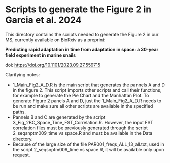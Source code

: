 # Scripts to generate the Figure 2 in Garcia et al. 2024

This directory contains the scripts needed to generate the Figure 2 in our MS, currently available on BioRxiv as a preprint:

**Predicting rapid adaptation in time from adaptation in space: a 30-year field experiment in marine snails**

doi: https://doi.org/10.1101/2023.09.27.559715

Clarifying notes:
- 1_Main_Fig2_A_D.R is the main script that generates the pannels A and D in the figure 2. This script imports other scripts and call their functions, for example to generate the Pie Chart and the Manhattan Plot. To generate Figure 2 panels A and D, just the 1_Main_Fig2_A_D.R needs to be run and make sure all other scripts are available in the specified paths.
- Pannels B and C are generated by the script 3_Fig_2BC_Space_Time_FST_Correlation.R. However, the input FST correlation files must be previously generated through the script 2_seqsnptm009_time vs space.R and must be available in the Data directory.
- Because of the large size of the file PAR001_freqs_ALL_13_all.txt, used in the script 2_seqsnptm009_time vs space.R, it will be available only upon request. 